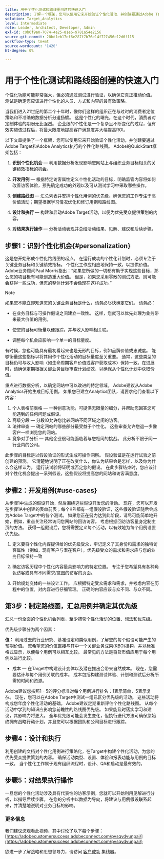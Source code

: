 ```yaml
---
title: 用于个性化测试和路线图创建的快速入门
description: 了解一个框架，您可以使用它来开始验证个性化活动，并创建要通过Adobe Target和Adobe Analytics执行的个性化路线图。
solution: Target,Analytics
level: Intermediate
role: Leader, Architect, Developer, Admin
exl-id: c0b6f9a0-7074-4e25-81e6-9781a54e2156
source-git-commit: 20bd1eb17ef6e287f7b76e14f727456e12d6f115
workflow-type: tm+mt
source-wordcount: '1420'
ht-degree: 0%

---
```


# 用于个性化测试和路线图创建的快速入门

个性化功能可能非常强大，但必须通过测试进行验证，以确保它真正推动价值。 测试是确定您应该进行个性化的人员、方式和内容的最有效策略。

当我们进入21世纪的第二个十年时，像你们这样的组织正在与过时的消费者定位策略和不准确的数据分析分道扬镳。 这是个性化的曙光，在这个时代，消费者对定制体验的期盼无比强烈。 企业级的个性化是一个复杂且不断变化的过程，但有效实施该过程后，将最大限度地提高客户满意度并大幅提高ROI。

以下文章提供了一个框架，您可以使用它来开始验证个性化活动，并创建要通过Adobe Target和Adobe Analytics执行的个性化路线图。 Adobe的QuickStart框架包括：

1. **识别个性化机会**  — 利用数据分析发现影响您网站上与组织业务目标相关的关键绩效指标的机会。

1. **开发用例**  — 根据特定访客属性定义个性化活动的目标，明确监管内容将如何改善访客体验，预先确定成功的外观以及可从测试学习中采取哪些操作。

1. **创建路线图**  — 汇总列表并安排个性化用例的优先级，确保您的工作专注于高价值活动；期望根据学习情况优化和修订用例和路线图。

1. **设计和执行**  — 构建和启动Adobe Target活动，以便为优先受众提供策划的内容。

1. **对结果执行操作**  — 分析活动表现并总结活动结果、见解、建议和后续步骤。

## 步骤1：识别个性化机会{#personalization}

这是您开始形成个性化路线图的起点。 在运行成功的个性化计划时，必须专注于关键业务目标和关键绩效指标。 个性化工作应相应地保持一致，以提供价值。 Adobe业务顾问Paul Morris指出：“如果您所做的一切都有助于实现这些目标，那么您的项目极有可能创造重大价值。 但是，如果您采用零散的测试方法，则可能会获得一些成功，但您的整体计划不会像现在这样成功。”

>[!NOTE]
>
>如果您不能立即知道您的关键业务目标是什么，请务必尽快确定它们。 请务必：


* 在业务目标与可操作假设之间建立一致性。 这样，您就可以优先处理为业务带来最大价值的用例。

* 使您的目标可衡量以便跟踪，并与收入影响相关联。

* 调整每个机会应影响一个单一的目标量度。

有时候，您也可能具有最初看起来也是无形的目标，例如品牌价值或忠诚度。 能够衡量这些指标以将其用作个性化活动的目标量度至关重要。 通常，这些类型的目标仍可与收入影响（如生命周期客户价值或客户获取成本）保持一致。在进展时，请确保定期根据关键业务目标审查计划绩效，以确保从个性化计划中获取价值。

重点进行数据分析，以确定网站中可以改进的特定领域。 Adobe建议从Adobe Analytics开始生成目标用例。 如果您已建立Analytics团队，请要求他们查看以下内容：

1. 个人表格前表格 — 一种创意功能，可提供无限量的细分，并帮助您回答您可能遇到的任何问题或假设。
1. 高级分段 — 分段IQ允许您比较网站不同区域之间的访客。
1. 法律审查 — 确定网站的哪些部分最受益于个性化。 这些审查允许您退一步像客户一样浏览您的网站。
1. 竞争对手分析 — 其他企业很可能面临着与您相同的挑战。 此分析不限于同一行业内的公司。

此步骤的目标是以假设验证的形式生成可操作洞察。 假设验证是在运行试验之前创建的预测。 它清楚地说明了正在改变什么，你认为结果会是怎样，以及你为什么会这样认为。 运行该试验将证明或否定您的假设。 在此步骤结束时，您应该针对个性化机会提出一系列假设，这些假设将提高您的网站和访客满意度。

## 步骤2：开发用例{#use-cases}

从步骤1中生成的假设开始，然后围绕这些假设开发您的活动。 现在，您可以开发在步骤1A中创建的表单前表；每个KPI都有一组假设验证，这些假设验证随后会成为Adobe Target中的各个测试。 如果您正在努力达到此阶段，请尽可能简单地开始，例如，重点关注经常访问您网站的回访访客。 考虑根据回访访客量身定制主页的方法。 获得一组假设后，您将需要定义每个活动，以有效地为每个用例设置优先级。

1. 定义要将个性化内容提供给的优先级受众，牢记定义了其身份和需求的独特访客属性（例如，现有客户与潜在客户）。优先级受众的需求和需求应与您的业务目标保持一致

1. 确定访客历程中个性化内容最具影响力的特定位置。 专注于您希望具有各种角色访客或具有不同需求/意图的访客的页面。

1. 开始规划变体的一些设计工作。 应根据特定受众需求和需求，并考虑内容在历程中的位置，对内容进行仔细管理。 正确的内容应该与众不同、与众不同。

## 第3步：制定路线图，汇总用例并确定其优先级

汇总一份全面的个性化机会列表，至少捕获个性化活动的位置、想法和优先级。

优先级步骤分为两个因素：

**值：** 利用过去的行业研究、基准设定和类似用例，了解您的每个假设可能产生的预期价值。 您希望您的价值直接与其中一个关键业务成果(KBO)挂钩，并以标准格式显示，以便每个用例可以相互比较。 最常见的方法是将货币值应用于每个用例以进行比较。

* 成本 — 在Target中构建设计变体以及潜在推出会带来自然成本。 现在，您需要估计与每个用例关联的成本。 成本包括构建测试体验、计划和测试后分析所需的时间和资源。

Adobe建议您按照1 - 5的评分标准对每个用例进行排名；1表示简单，5表示复杂。 现在，您可以在Adobe Target中测试一组已区分优先级的活动。 这些活动将构成您年度个性化活动的基础。 Adobe建议定期重新评估个性化路线图。 从每个活动中学到的知识应影响您前瞻性的路线图优先级。 如果能及时落实学习和建议，其影响力将更大。 全年优先级可能会发生变化，但执行迭代方法可确保您始终拥有战略行动计划，并且您可以根据团队和公司目标进行跟踪。

## 步骤4：设计和执行

利用创建的文档对个性化用例进行策略化，在Target中构建个性化活动，为您的优先受众提供策划的内容。 确保活动类型、设置、体验和报表功能与用例的目标一致。 当个性化工作属于现有组织流程时，设计、QA和启动是最有效的。

## 步骤5：对结果执行操作

一旦您的个性化活动涉及具有代表性的访客示例，您就可以开始利用见解进行分析，以指导后续步骤。 在您的分析中以数据为导向，将建议与用例假设联系起来，并清楚地说明对业务目标的影响。

### 更多信息

我们建议您观看此视频，其中讨论了以下每个步骤： [https://adobecustomersuccess.adobeconnect.com/pvsqvdvunpai/](https://adobecustomersuccess.adobeconnect.com/pvsqvdvunpai/)

欲进一步了解战略和思想领导力，请访问 [客户成功](https://experienceleague.adobe.com/docs/customer-success/customer-success/overview.html) 集线器。